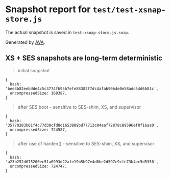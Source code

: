 # Snapshot report for `test/test-xsnap-store.js`

The actual snapshot is saved in `test-xsnap-store.js.snap`.

Generated by [AVA](https://avajs.dev).

## XS + SES snapshots are long-term deterministic

> initial snapshot

    {
      hash: 'bee3b82eebdde4c5c3774fb95b7efe88382f7dc4afab90b4e0e58add54d6b81c',
      uncompressedSize: 168387,
    }

> after SES boot - sensitive to SES-shim, XS, and supervisor

    {
      hash: '35770283b01f4c77d30cfd8d1653889bd77713c04eaf72878c89596ef0f16aa0',
      uncompressedSize: 724587,
    }

> after use of harden() - sensitive to SES-shim, XS, and supervisor

    {
      hash: 'a23b252d075200ec51a6993d22afe19b5b97e4d8be2d597c9cfe73b4ec5d5350',
      uncompressedSize: 724747,
    }
